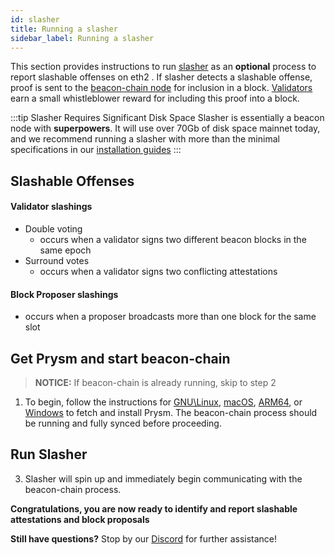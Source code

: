 ```yaml
---
id: slasher
title: Running a slasher
sidebar_label: Running a slasher
---
```

This section provides instructions to run [slasher](https://github.com/prysmaticlabs/prysm/tree/master/slasher) as an **optional** process to report slashable offenses on eth2 .  If slasher detects a slashable offense, proof is sent to the [beacon-chain node](https://docs.prylabs.network/docs/how-prysm-works/beacon-node/) for inclusion in a block.  [Validators](https://docs.prylabs.network/docs/how-prysm-works/prysm-validator-client/) earn a small whistleblower reward for including this proof into a block.  

:::tip Slasher Requires Significant Disk Space
Slasher is essentially a beacon node with **superpowers**. It will use over 70Gb of disk space mainnet today, and we recommend running a slasher with more than the minimal specifications in our [installation guides](/docs/install/install-with-script)
:::

## Slashable Offenses

#### Validator slashings 
 - Double voting
   - occurs when a validator signs two different beacon blocks in the same epoch
 - Surround votes
   - occurs when a validator signs two conflicting attestations  

#### Block Proposer slashings
 - occurs when a proposer broadcasts more than one block for the same slot
 
## Get Prysm and start beacon-chain
> **NOTICE:** If beacon-chain is already running, skip to step 2 

1. To begin, follow the instructions for [GNU\Linux](/docs/install/linux), [macOS](/docs/install/mac), [ARM64](/docs/install/arm), or [Windows](/docs/install/windows) to fetch and install Prysm.  The beacon-chain process should be running and fully synced before proceeding.

## Run Slasher

3. Slasher will spin up and immediately begin communicating with the beacon-chain process.

**Congratulations, you are now ready to identify and report slashable attestations and block proposals**

**Still have questions?**  Stop by our [Discord](https://discord.gg/KSA7rPr) for further assistance!
